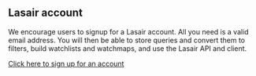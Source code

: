 ## Lasair account

We encourage users to signup for a Lasair account. All you need is a valid email address.
You will then be able to store queries and convert them to filters, 
build watchlists and watchmaps, and use the Lasair API and client.

[Click here to sign up for an account](https://lasair-ztf.lsst.ac.uk/signup)
